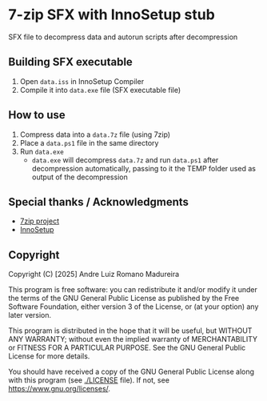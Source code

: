 # 7-zip SFX with InnoSetup stub

SFX file to decompress data and autorun scripts after decompression

## Building SFX executable

1. Open `data.iss` in InnoSetup Compiler
2. Compile it into ``data.exe`` file (SFX executable file)

## How to use

1. Compress data into a `data.7z` file (using 7zip)
2. Place a `data.ps1` file in the same directory
3. Run `data.exe`
    - `data.exe` will decompress ``data.7z`` and run `data.ps1` after decompression automatically, passing to it the TEMP folder used as output of the decompression
  

## Special thanks / Acknowledgments

- [7zip project](https://www.7-zip.org/)
- [InnoSetup](https://jrsoftware.org/isinfo.php)

## Copyright

Copyright (C) [2025] Andre Luiz Romano Madureira

This program is free software: you can redistribute it and/or modify it under the terms of the GNU General Public License as published by the Free Software Foundation, either version 3 of the License, or (at your option) any later version.

This program is distributed in the hope that it will be useful, but WITHOUT ANY WARRANTY; without even the implied warranty of MERCHANTABILITY or FITNESS FOR A PARTICULAR PURPOSE. See the GNU General Public License for more details.

You should have received a copy of the GNU General Public License along with this program (see [./LICENSE](./LICENSE) file). If not, see <https://www.gnu.org/licenses/>.
